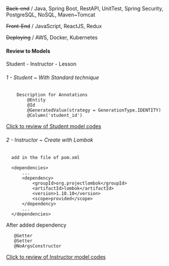 ~~Back-end~~ / Java, Spring Boot, RestAPI, UnitTest, Spring Security, PostgreSQL, NoSQL, Maven~Tomcat

~~Front-End~~ / JavaScript, ReactJS, Redux

~~Deploying~~ / AWS, Docker, Kubernetes


#### Review to Models

Student - Instructor - Lesson 
    
###### 1 - Student ~ With Standard technique 
    
        Description for Annotations 
            @Entity 
            @Id
            @GeneratedValue(strategy = GenerationType.IDENTITY)
            @Column('student_id')

<a href="https://github.com/omeryzr/miniSchool/blob/main/src/main/java/com/miniSchool/MiniSchool/models/Student.java">Click to review of Student model codes </a>
     
###### 2 - Instructor ~ Create with Lombok
    
      add in the file of pom.xml
      
      <dependencies>
          ...
          <dependency>
              <groupId>org.projectlombok</groupId>
              <artifactId>lombok</artifactId>
              <version>1.18.10</version>
              <scope>provided</scope>
          </dependency>
          ...
      </dependencies>

After added dependency
       
       @Getter
       @Setter
       @NoArgsConstructor
       
<a href="https://github.com/omeryzr/miniSchool/blob/main/src/main/java/com/miniSchool/MiniSchool/models/Instructor.java">Click to review of Instructor model codes </a>
